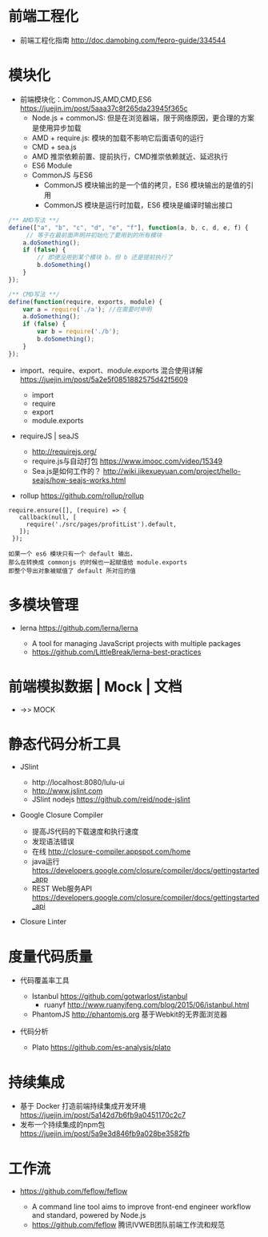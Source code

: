 # 前端工程化

- 前端工程化指南 <http://doc.damobing.com/fepro-guide/334544>

# 模块化

- 前端模块化：CommonJS,AMD,CMD,ES6 <https://juejin.im/post/5aaa37c8f265da23945f365c>
  - Node.js + commonJS: 但是在浏览器端，限于网络原因，更合理的方案是使用异步加载
  - AMD + require.js: 模块的加载不影响它后面语句的运行
  - CMD + sea.js
  - AMD 推崇依赖前置、提前执行，CMD推崇依赖就近、延迟执行
  - ES6 Module
  - CommonJS 与ES6
    - CommonJS 模块输出的是一个值的拷贝，ES6 模块输出的是值的引用
    - CommonJS 模块是运行时加载，ES6 模块是编译时输出接口

```js
/** AMD写法 **/
define(["a", "b", "c", "d", "e", "f"], function(a, b, c, d, e, f) { 
     // 等于在最前面声明并初始化了要用到的所有模块
    a.doSomething();
    if (false) {
        // 即便没用到某个模块 b，但 b 还是提前执行了
        b.doSomething()
    } 
});

/** CMD写法 **/
define(function(require, exports, module) {
    var a = require('./a'); //在需要时申明
    a.doSomething();
    if (false) {
        var b = require('./b');
        b.doSomething();
    }
});
```  

- import、require、export、module.exports 混合使用详解 <https://juejin.im/post/5a2e5f0851882575d42f5609>

  - import
  - require
  - export
  - module.exports

- requireJS | seaJS

  - <http://requirejs.org/>
  - require.js与自动打包 <https://www.imooc.com/video/15349>
  - Sea.js是如何工作的？ http://wiki.jikexueyuan.com/project/hello-seajs/how-seajs-works.html

- rollup <https://github.com/rollup/rollup>

```shell
require.ensure([], (require) => {
   callback(null, [
     require('./src/pages/profitList').default,
   ]);
 });

如果一个 es6 模块只有一个 default 输出，
那么在转换成 commonjs 的时候也一起赋值给 module.exports
即整个导出对象被赋值了 default 所对应的值
```

# 多模块管理

- lerna <https://github.com/lerna/lerna>

  - A tool for managing JavaScript projects with multiple packages
  - <https://github.com/LittleBreak/lerna-best-practices>

# 前端模拟数据 | Mock | 文档

- ->> MOCK

# 静态代码分析工具

- JSlint 
  - http://localhost:8080/lulu-ui
  - http://www.jslint.com
  - JSlint nodejs https://github.com/reid/node-jslint

- Google Closure Compiler

  - 提高JS代码的下载速度和执行速度
  - 发现语法错误
  - 在线 http://closure-compiler.appspot.com/home
  - java运行 https://developers.google.com/closure/compiler/docs/gettingstarted_app
  - REST Web服务API https://developers.google.com/closure/compiler/docs/gettingstarted_api

- Closure Linter

# 度量代码质量

- 代码覆盖率工具

  - Istanbul https://github.com/gotwarlost/istanbul
    - ruanyf http://www.ruanyifeng.com/blog/2015/06/istanbul.html
  - PhantomJS http://phantomjs.org 基于Webkit的无界面浏览器

- 代码分析

  - Plato https://github.com/es-analysis/plato


# 持续集成

- 基于 Docker 打造前端持续集成开发环境 <https://juejin.im/post/5a142d7b6fb9a0451170c2c7>
- 发布一个持续集成的npm包 <https://juejin.im/post/5a9e3d846fb9a028be3582fb>

# 工作流

- <https://github.com/feflow/feflow>

  - A command line tool aims to improve front-end engineer workflow and standard, powered by Node.js
  - <https://github.com/feflow> 腾讯IVWEB团队前端工作流和规范
